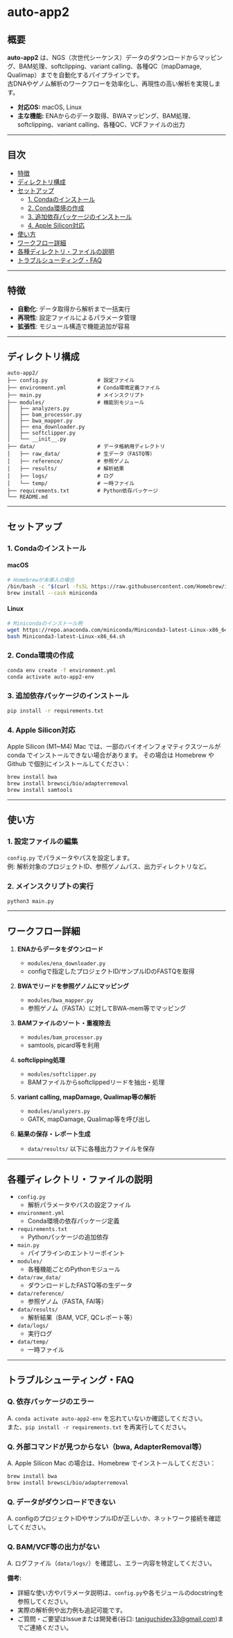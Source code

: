 # auto-app2

## 概要

**auto-app2** は、NGS（次世代シーケンス）データのダウンロードからマッピング、BAM処理、softclipping、variant calling、各種QC（mapDamage, Qualimap）までを自動化するパイプラインです。  
古DNAやゲノム解析のワークフローを効率化し、再現性の高い解析を実現します。

- **対応OS:** macOS, Linux
- **主な機能:** ENAからのデータ取得、BWAマッピング、BAM処理、softclipping、variant calling、各種QC、VCFファイルの出力

---

## 目次

- [特徴](#特徴)
- [ディレクトリ構成](#ディレクトリ構成)
- [セットアップ](#セットアップ)
  - [1. Condaのインストール](#1-condaのインストール)
  - [2. Conda環境の作成](#2-conda環境の作成)
  - [3. 追加依存パッケージのインストール](#3-追加依存パッケージのインストール)
  - [4. Apple Silicon対応](#4-apple-silicon対応)
- [使い方](#使い方)
- [ワークフロー詳細](#ワークフロー詳細)
- [各種ディレクトリ・ファイルの説明](#各種ディレクトリファイルの説明)
- [トラブルシューティング・FAQ](#トラブルシューティングfaq)

---

## 特徴

- **自動化**: データ取得から解析まで一括実行
- **再現性**: 設定ファイルによるパラメータ管理
- **拡張性**: モジュール構造で機能追加が容易

---

## ディレクトリ構成

```
auto-app2/
├── config.py                # 設定ファイル
├── environment.yml          # Conda環境定義ファイル
├── main.py                  # メインスクリプト
├── modules/                 # 機能別モジュール
│   ├── analyzers.py
│   ├── bam_processor.py
│   ├── bwa_mapper.py
│   ├── ena_downloader.py
│   ├── softclipper.py
│   └── __init__.py
├── data/                    # データ格納用ディレクトリ
│   ├── raw_data/            # 生データ（FASTQ等）
│   ├── reference/           # 参照ゲノム
│   ├── results/             # 解析結果
│   ├── logs/                # ログ
│   └── temp/                # 一時ファイル
├── requirements.txt         # Python依存パッケージ
└── README.md
```

---

## セットアップ

### 1. Condaのインストール

#### macOS

```sh
# Homebrewが未導入の場合
/bin/bash -c "$(curl -fsSL https://raw.githubusercontent.com/Homebrew/install/HEAD/install.sh)"
brew install --cask miniconda
```

#### Linux

```sh
# Minicondaのインストール例
wget https://repo.anaconda.com/miniconda/Miniconda3-latest-Linux-x86_64.sh
bash Miniconda3-latest-Linux-x86_64.sh
```

### 2. Conda環境の作成

```sh
conda env create -f environment.yml
conda activate auto-app2-env
```

### 3. 追加依存パッケージのインストール

```sh
pip install -r requirements.txt
```

### 4. Apple Silicon対応

Apple Silicon (M1~M4) Mac では、一部のバイオインフォマティクスツールが conda でインストールできない場合があります。
その場合は Homebrew や Github で個別にインストールしてください：

```sh
brew install bwa
brew install brewsci/bio/adapterremoval
brew install samtools
```

---

## 使い方

### 1. 設定ファイルの編集

`config.py` でパラメータやパスを設定します。  
例: 解析対象のプロジェクトID、参照ゲノムパス、出力ディレクトリなど。

### 2. メインスクリプトの実行

```sh
python3 main.py
```

---

## ワークフロー詳細

1. **ENAからデータをダウンロード**  
   - `modules/ena_downloader.py`  
   - configで指定したプロジェクトID/サンプルIDのFASTQを取得

2. **BWAでリードを参照ゲノムにマッピング**  
   - `modules/bwa_mapper.py`  
   - 参照ゲノム（FASTA）に対してBWA-mem等でマッピング

3. **BAMファイルのソート・重複除去**  
   - `modules/bam_processor.py`  
   - samtools, picard等を利用

4. **softclipping処理**  
   - `modules/softclipper.py`  
   - BAMファイルからsoftclippedリードを抽出・処理

5. **variant calling, mapDamage, Qualimap等の解析**  
   - `modules/analyzers.py`  
   - GATK, mapDamage, Qualimap等を呼び出し

6. **結果の保存・レポート生成**  
   - `data/results/` 以下に各種出力ファイルを保存

---

## 各種ディレクトリ・ファイルの説明

- `config.py`  
  - 解析パラメータやパスの設定ファイル
- `environment.yml`  
  - Conda環境の依存パッケージ定義
- `requirements.txt`  
  - Pythonパッケージの追加依存
- `main.py`  
  - パイプラインのエントリーポイント
- `modules/`  
  - 各種機能ごとのPythonモジュール
- `data/raw_data/`  
  - ダウンロードしたFASTQ等の生データ
- `data/reference/`  
  - 参照ゲノム（FASTA, FAI等）
- `data/results/`  
  - 解析結果（BAM, VCF, QCレポート等）
- `data/logs/`  
  - 実行ログ
- `data/temp/`  
  - 一時ファイル

---

## トラブルシューティング・FAQ

### Q. 依存パッケージのエラー
A. `conda activate auto-app2-env` を忘れていないか確認してください。  
   また、`pip install -r requirements.txt` を再実行してください。

### Q. 外部コマンドが見つからない（bwa, AdapterRemoval等）
A. Apple Silicon Mac の場合は、Homebrew でインストールしてください：
   ```sh
   brew install bwa
   brew install brewsci/bio/adapterremoval
   ```

### Q. データがダウンロードできない
A. configのプロジェクトIDやサンプルIDが正しいか、ネットワーク接続を確認してください。

### Q. BAM/VCF等の出力がない
A. ログファイル（`data/logs/`）を確認し、エラー内容を特定してください。

**備考:**  
- 詳細な使い方やパラメータ説明は、`config.py`や各モジュールのdocstringを参照してください。
- 実際の解析例や出力例も追記可能です。
- ご質問・ご要望はIssueまたは開発者(谷口: taniguchidev33@gmail.com)までご連絡ください。